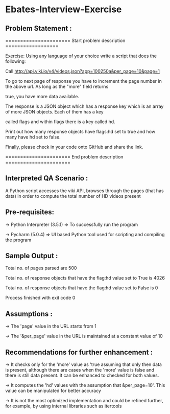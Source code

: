# Ebates-Interview-Exercise

Problem Statement :
-----------------

====================== Start problem description ==================

Exercise: Using any language of your choice write a script that does the following:

Call http://api.viki.io/v4/videos.json?app=100250a&per_page=10&page=1

To go to next page of response you have to increment the page number in the above url. As long as the "more" field returns 

true, you have more data available.

The response is a JSON object which has a response key which is an array of more JSON objects. Each of them has a key 

called flags and within flags there is a key called hd.

Print out how many response objects have flags:hd set to true and how many have hd set to false.

Finally, please check in your code onto GitHub and share the link.

====================== End problem description ======================

Interpreted QA Scenario :
-----------------------

A Python script accesses the viki API, browses through the pages (that has data) in order to compute the total number of HD videos present

Pre-requisites:
--------------

-> Python Interpreter (3.5.1) => To successfully run the program

-> Pycharm (5.0.4) => UI based Python tool used for scripting and compiling the program

Sample Output :
-------------

Total no. of pages parsed are
500

Total no. of response objects that have the flag:hd value set to True is
4026

Total no. of response objects that have the flag:hd value set to False is
0

Process finished with exit code 0

Assumptions :
-----------

-> The 'page' value in the URL starts from 1

-> The '&per_page' value in the URL is maintained at a constant value of 10

Recommendations for further enhancement :
---------------------------------------

-> It checks only for the 'more' value as 'true assuming that only then data is present, although there are cases when the 'more' value is false and there is still data present. It can be enhanced to checked for both values.

-> It computes the 'hd' values with the assumption that &per_page=10'. This value can be manipulated for better accuracy

-> It is not the most optimized implementation and could be refined further, for example, by using internal libraries such as itertools

